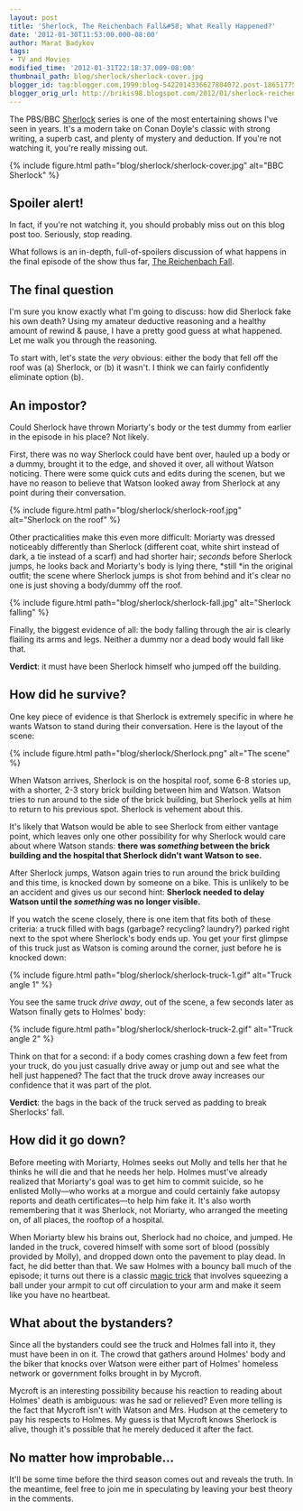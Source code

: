 ```yaml
---
layout: post
title: 'Sherlock, The Reichenbach Fall&#58; What Really Happened?'
date: '2012-01-30T11:53:00.000-08:00'
author: Marat Badykov
tags:
- TV and Movies
modified_time: '2012-01-31T22:18:37.009-08:00'
thumbnail_path: blog/sherlock/sherlock-cover.jpg
blogger_id: tag:blogger.com,1999:blog-5422014336627804072.post-1865177591065071906
blogger_orig_url: http://brikis98.blogspot.com/2012/01/sherlock-reichenbach-fall-what-really.html
---
```


The PBS/BBC [Sherlock](http://www.pbs.org/wgbh/masterpiece/sherlock/) series 
is one of the most entertaining shows I've seen in years. It's a modern take 
on Conan Doyle's classic with strong writing, a superb cast, and plenty of 
mystery and deduction. If you're not watching it, you're really missing out. 

{% include figure.html path="blog/sherlock/sherlock-cover.jpg" alt="BBC Sherlock" %}

## Spoiler alert!

In fact, if you're not watching it, you should probably miss out on this blog 
post too. Seriously, stop reading. 

What follows is an in-depth, full-of-spoilers discussion of what happens in 
the final episode of the show thus far, [The Reichenbach 
Fall](http://en.wikipedia.org/wiki/The_Reichenbach_Fall). 

## The final question

I'm sure you know exactly what I'm going to discuss: how did Sherlock fake his 
own death? Using my amateur deductive reasoning and a healthy amount of rewind 
&amp; pause, I have a pretty good guess at what happened. Let me walk you through 
the reasoning. 

To start with, let's state the *very* obvious: either the body that fell off 
the roof was (a) Sherlock, or (b) it wasn't. I think we can fairly confidently 
eliminate option (b). 

## An impostor?

Could Sherlock have thrown Moriarty's body or the test dummy from earlier in 
the episode in his place? Not likely. 

First, there was no way Sherlock could have bent over, hauled up a body or a 
dummy, brought it to the edge, and shoved it over, all without Watson 
noticing. There were some quick cuts and edits during the scenen, but we have 
no reason to believe that Watson looked away from Sherlock at any point during 
their conversation. 

{% include figure.html path="blog/sherlock/sherlock-roof.jpg" alt="Sherlock on the roof" %}

Other practicalities make this even more difficult: Moriarty was dressed 
noticeably differently than Sherlock (different coat, white shirt instead of 
dark, a tie instead of a scarf) and had shorter hair; *seconds* before 
Sherlock jumps, he looks back and Moriarty's body is lying there, *still *in 
the original outfit; the scene where Sherlock jumps is shot from behind and 
it's clear no one is just shoving a body/dummy off the roof. 

{% include figure.html path="blog/sherlock/sherlock-fall.jpg" alt="Sherlock falling" %}

Finally, the biggest evidence of all: the body falling through the air is 
clearly flailing its arms and legs. Neither a dummy nor a dead body would fall 
like that. 

**Verdict**: it must have been Sherlock himself who jumped off the building. 

## How did he survive?

One key piece of evidence is that Sherlock is extremely specific in where he 
wants Watson to stand during their conversation. Here is the layout of the 
scene: 

{% include figure.html path="blog/sherlock/Sherlock.png" alt="The scene" %}

When Watson arrives, Sherlock is on the hospital roof, some 6-8 stories up, 
with a shorter, 2-3 story brick building between him and Watson. Watson tries 
to run around to the side of the brick building, but Sherlock yells at him to 
return to his previous spot. Sherlock is vehement about this. 

It's likely that Watson would be able to see Sherlock from either vantage 
point, which leaves only one other possibility for why Sherlock would care 
about where Watson stands: **there was *something* between the brick building and the 
hospital that Sherlock didn't want Watson to see.**

After Sherlock jumps, Watson again tries to run around the brick building and 
this time, is knocked down by someone on a bike. This is unlikely to be an 
accident and gives us our second hint: **Sherlock needed to delay Watson until 
the *something* was no longer visible.**

If you watch the scene closely, there is one item 
that fits both of these criteria: a truck filled with bags (garbage? 
recycling? laundry?) parked right next to the spot where Sherlock's body ends 
up. You get your first glimpse of this truck just as Watson is coming around 
the corner, just before he is knocked down: 

{% include figure.html path="blog/sherlock/sherlock-truck-1.gif" alt="Truck angle 1" %}

You see the same truck *drive away*, out of the scene, a few seconds later as 
Watson finally gets to Holmes' body: 

{% include figure.html path="blog/sherlock/sherlock-truck-2.gif" alt="Truck angle 2" %}

Think on that for a second: if a body comes crashing down a few feet from your 
truck, do you just casually drive away or jump out and see what the hell just 
happened? The fact that the truck drove away increases our confidence that it 
was part of the plot. 

**Verdict**: the bags in the back of the truck served as padding to break 
Sherlocks' fall. 

## How did it go down?

Before meeting with Moriarty, Holmes seeks out Molly and tells her that he 
thinks he will die and that he needs her help. Holmes must've already realized 
that Moriarty's goal was to get him to commit suicide, so he enlisted 
Molly&mdash;who works at a morgue and could certainly fake autopsy reports and 
death certificates&mdash;to help him fake it. It's also worth remembering that 
it was Sherlock, not Moriarty, who arranged the meeting on, of all places, the 
rooftop of a hospital. 

When Moriarty blew his brains out, Sherlock had no choice, and jumped. He 
landed in the truck, covered himself with some sort of blood (possibly 
provided by Molly), and dropped down onto the pavement to play dead. In fact, 
he did better than that. We saw Holmes with a bouncy ball much of the episode; 
it turns out there is a classic [magic 
trick](http://www.freemagictricks4u.com/heart-stop.html) that involves 
squeezing a ball under your armpit to cut off circulation to your arm and make 
it seem like you have no heartbeat. 

## What about the bystanders?

Since all the bystanders could see the truck and Holmes fall into it, they 
must have been in on it. The crowd that gathers around Holmes' body and the 
biker that knocks over Watson were either part of Holmes' homeless network or 
government folks brought in by Mycroft. 

Mycroft is an interesting possibility because his reaction to reading about 
Holmes' death is ambiguous: was he sad or relieved? Even more telling is the 
fact that Mycroft isn't with Watson and Mrs. Hudson at the cemetery to pay his 
respects to Holmes. My guess is that Mycroft knows Sherlock is alive, though 
it's possible that he merely deduced it after the fact. 

## No matter how improbable...

It'll be some time before the third season comes out and reveals the truth. In 
the meantime, feel free to join me in speculating by leaving your best theory 
in the comments. 